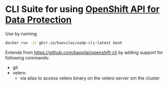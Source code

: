 # CLI Suite for using [OpenShift API for Data Protection](redht.com/oadp)

Use by running 
```sh
docker run -it ghcr.io/kaovilai/oadp-cli:latest bash
```

Extends from https://github.com/kaovilai/openshift-cli by adding support for following commands:
- git
- velero
  - via alias to access velero binary on the velero server om the cluster
